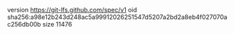 version https://git-lfs.github.com/spec/v1
oid sha256:a98e12b243d248ac5a99912026251547d5207a2bd2a8eb4f027070ac256db00b
size 11476
